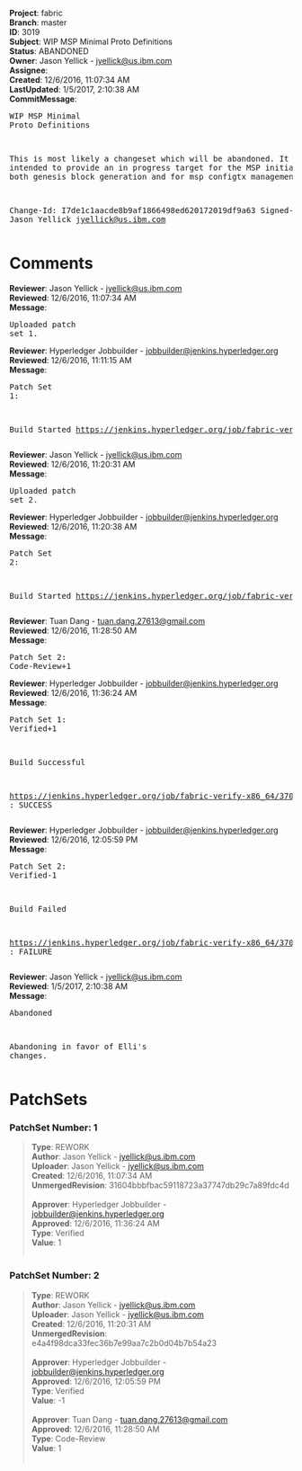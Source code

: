<strong>Project</strong>: fabric<br><strong>Branch</strong>: master<br><strong>ID</strong>: 3019<br><strong>Subject</strong>: WIP MSP Minimal Proto Definitions<br><strong>Status</strong>: ABANDONED<br><strong>Owner</strong>: Jason Yellick - jyellick@us.ibm.com<br><strong>Assignee</strong>:<br><strong>Created</strong>: 12/6/2016, 11:07:34 AM<br><strong>LastUpdated</strong>: 1/5/2017, 2:10:38 AM<br><strong>CommitMessage</strong>:<br><pre>WIP MSP Minimal Proto Definitions

This is most likely a changeset which will be abandoned.  It is intended
to provide an in progress target for the MSP initialization for both
genesis block generation and for msp configtx management.

Change-Id: I7de1c1aacde8b9af1866498ed620172019df9a63
Signed-off-by: Jason Yellick <jyellick@us.ibm.com>
</pre><h1>Comments</h1><strong>Reviewer</strong>: Jason Yellick - jyellick@us.ibm.com<br><strong>Reviewed</strong>: 12/6/2016, 11:07:34 AM<br><strong>Message</strong>: <pre>Uploaded patch set 1.</pre><strong>Reviewer</strong>: Hyperledger Jobbuilder - jobbuilder@jenkins.hyperledger.org<br><strong>Reviewed</strong>: 12/6/2016, 11:11:15 AM<br><strong>Message</strong>: <pre>Patch Set 1:

Build Started https://jenkins.hyperledger.org/job/fabric-verify-x86_64/3707/</pre><strong>Reviewer</strong>: Jason Yellick - jyellick@us.ibm.com<br><strong>Reviewed</strong>: 12/6/2016, 11:20:31 AM<br><strong>Message</strong>: <pre>Uploaded patch set 2.</pre><strong>Reviewer</strong>: Hyperledger Jobbuilder - jobbuilder@jenkins.hyperledger.org<br><strong>Reviewed</strong>: 12/6/2016, 11:20:38 AM<br><strong>Message</strong>: <pre>Patch Set 2:

Build Started https://jenkins.hyperledger.org/job/fabric-verify-x86_64/3708/</pre><strong>Reviewer</strong>: Tuan Dang - tuan.dang.27613@gmail.com<br><strong>Reviewed</strong>: 12/6/2016, 11:28:50 AM<br><strong>Message</strong>: <pre>Patch Set 2: Code-Review+1</pre><strong>Reviewer</strong>: Hyperledger Jobbuilder - jobbuilder@jenkins.hyperledger.org<br><strong>Reviewed</strong>: 12/6/2016, 11:36:24 AM<br><strong>Message</strong>: <pre>Patch Set 1: Verified+1

Build Successful 

https://jenkins.hyperledger.org/job/fabric-verify-x86_64/3707/ : SUCCESS</pre><strong>Reviewer</strong>: Hyperledger Jobbuilder - jobbuilder@jenkins.hyperledger.org<br><strong>Reviewed</strong>: 12/6/2016, 12:05:59 PM<br><strong>Message</strong>: <pre>Patch Set 2: Verified-1

Build Failed 

https://jenkins.hyperledger.org/job/fabric-verify-x86_64/3708/ : FAILURE</pre><strong>Reviewer</strong>: Jason Yellick - jyellick@us.ibm.com<br><strong>Reviewed</strong>: 1/5/2017, 2:10:38 AM<br><strong>Message</strong>: <pre>Abandoned

Abandoning in favor of Elli's changes.</pre><h1>PatchSets</h1><h3>PatchSet Number: 1</h3><blockquote><strong>Type</strong>: REWORK<br><strong>Author</strong>: Jason Yellick - jyellick@us.ibm.com<br><strong>Uploader</strong>: Jason Yellick - jyellick@us.ibm.com<br><strong>Created</strong>: 12/6/2016, 11:07:34 AM<br><strong>UnmergedRevision</strong>: 31604bbbfbac59118723a37747db29c7a89fdc4d<br><br><strong>Approver</strong>: Hyperledger Jobbuilder - jobbuilder@jenkins.hyperledger.org<br><strong>Approved</strong>: 12/6/2016, 11:36:24 AM<br><strong>Type</strong>: Verified<br><strong>Value</strong>: 1<br><br></blockquote><h3>PatchSet Number: 2</h3><blockquote><strong>Type</strong>: REWORK<br><strong>Author</strong>: Jason Yellick - jyellick@us.ibm.com<br><strong>Uploader</strong>: Jason Yellick - jyellick@us.ibm.com<br><strong>Created</strong>: 12/6/2016, 11:20:31 AM<br><strong>UnmergedRevision</strong>: e4a4f98dca33fec36b7e99aa7c2b0d04b7b54a23<br><br><strong>Approver</strong>: Hyperledger Jobbuilder - jobbuilder@jenkins.hyperledger.org<br><strong>Approved</strong>: 12/6/2016, 12:05:59 PM<br><strong>Type</strong>: Verified<br><strong>Value</strong>: -1<br><br><strong>Approver</strong>: Tuan Dang - tuan.dang.27613@gmail.com<br><strong>Approved</strong>: 12/6/2016, 11:28:50 AM<br><strong>Type</strong>: Code-Review<br><strong>Value</strong>: 1<br><br></blockquote>
